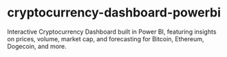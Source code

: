 # cryptocurrency-dashboard-powerbi
Interactive Cryptocurrency Dashboard built in Power BI, featuring insights on prices, volume, market cap, and forecasting for Bitcoin, Ethereum, Dogecoin, and more.

